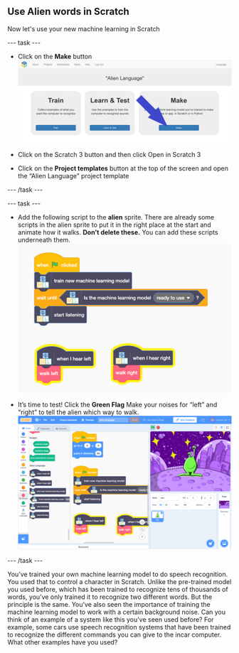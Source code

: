 ## Use Alien words in Scratch
Now let's use your new machine learning in Scratch

--- task ---

+ Click on the **Make** button
![Arrow pointing to the make button](images/make-annotated.png)

+ Click on the Scratch 3 button and then click Open in Scratch 3

+ Click on the **Project templates** button at the top of the screen and
open the “Alien Language” project template

--- /task ---

--- task ---

+ Add the following script to the **alien** sprite. There are already some scripts in the alien sprite to put it in the right place at the start and animate how it walks. **Don’t delete these.** You can add these scripts underneath them.
![New scripts to add including new buttons to use your machine learning model](images/add-new-blocks.png)

+ It’s time to test! Click the **Green Flag** Make your noises for “left” and “right” to tell the alien which way to walk.
![Overview of entire Scratch project](images/test-new-blocks.png)

--- /task ---

You’ve trained your own machine learning model to do speech recognition. You used that to control a character in Scratch.
Unlike the pre-trained model you used before, which has been trained to recognize tens of thousands of words, you’ve only trained it to recognize two different words. But the principle is the same.
You’ve also seen the importance of training the machine learning model to work with a certain background noise.
Can you think of an example of a system like this you’ve seen used before? For example, some cars use speech recognition systems that have been trained to recognize the different commands you can give to the incar computer. What other examples have you used?